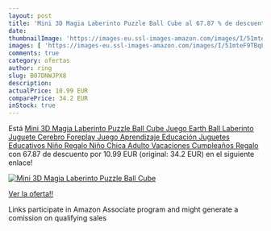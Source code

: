 ```yaml
---
layout: post
title: 'Mini 3D Magia Laberinto Puzzle Ball Cube al 67.87 % de descuento'
date: 
thumbnailImage: 'https://images-eu.ssl-images-amazon.com/images/I/51mteF9TBqL._SL200_.jpg'
images: [ 'https://images-eu.ssl-images-amazon.com/images/I/51mteF9TBqL._SL200_.jpg' ]
comments: true
category: ofertas
author: ring
slug: B07DNWJPX8
description:
actualPrice: 10.99 EUR
comparePrice: 34.2 EUR
inStock: true
---
```


Está [Mini 3D Magia Laberinto Puzzle Ball Cube Juego Earth Ball Laberinto Juguete Cerebro Foreplay Juego Aprendizaje Educación Juguetes Educativos Niño Regalo Niño Chica Adulto Vacaciones Cumpleaños Regalo](https://www.amazon.es/dp/B07DNWJPX8/?tag=tolees-21) con 67.87 de descuento por 10.99 EUR (original: 34.2 EUR) en el siguiente enlace!

[![Mini 3D Magia Laberinto Puzzle Ball Cube](https://images-eu.ssl-images-amazon.com/images/I/51mteF9TBqL._SL200_.jpg)](https://www.amazon.es/dp/B07DNWJPX8/?tag=tolees-21)

[Ver la oferta!!](https://www.amazon.es/dp/B07DNWJPX8/?tag=tolees-21)

Links participate in Amazon Associate program and might generate a comission on qualifying sales


